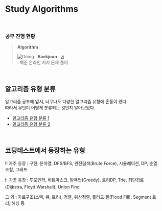 # Study Algorithms

<br>

### 공부 진행 현황

> **Algorithm**
>
> ![Doing] &nbsp; **Baekjoon** &nbsp; [↗][백준]  
> : 백준 온라인 저지 문제 풀이

<br>

## 알고리즘 유형 분류

알고리즘 공부에 앞서, 너무나도 다양한 알고리즘 유형에 혼동이 왔다.  
따라서 무엇이 어떻게 분류되는 것인지 알아보았다.

- [알고리즘 유형 분류 1](https://github.com/moonhyeonjun/algorithm/blob/master/TypeClassification1.md)
- [알고리즘 유형 분류 2](https://github.com/moonhyeonjun/algorithm/blob/master/TypeClassification2.md)

<br>

## 코딩테스트에서 등장하는 유형

‼ 자주 등장 : 구현, 문자열, DFS/BFS, 완전탐색(Brute Force), 시뮬레이션, DP, 순열조합, 그래프

❗ &nbsp;가끔 등장 : 투포인터, 비트마스크, 탐욕법(Greedy), 트리DP, Trie, 최단경로(Dijkstra, Floyd Warshall), Union Find

그 외 : 자료구조(스택, 큐, 트리), 정렬, 위상정렬, 플러드 필(Flood Fill), Segment 트리, 해싱 등

<br>

[백준]: ./백준
[Pausing]: https://img.shields.io/badge/-Pausing-red
[ToDo]: https://img.shields.io/badge/-ToDo-yellow
[Doing]: https://img.shields.io/badge/-Doing-green
[Done]: https://img.shields.io/badge/-Done-blue
